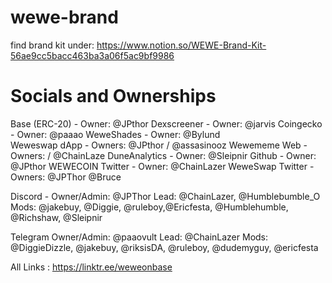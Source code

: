 # wewe-brand

find brand kit under: https://www.notion.so/WEWE-Brand-Kit-56ae9cc5bacc463ba3a06f5ac9bf9986

# Socials and Ownerships

Base (ERC-20)  - Owner: @JPthor
Dexscreener - Owner: @jarvis
Coingecko - Owner: @paaao
WeweShades - Owner: @Bylund  
Weweswap dApp - Owners: @JPthor / @assasinooz
Wewememe Web - Owners:  / @ChainLaze
DuneAnalytics - Owner: @Sleipnir
Github - Owner: @JPthor
WEWECOIN Twitter - Owner: @ChainLazer
WeweSwap Twitter - Owners: @JPThor @Bruce

Discord - Owner/Admin: @JPThor
Lead: @ChainLazer, @Humblebumble_O
Mods: @jakebuy, @Diggie, @ruleboy,@Ericfesta, @Humblehumble, @Richshaw, @Sleipnir 

Telegram
Owner/Admin: @paaovult
Lead: @ChainLazer
Mods: @DiggieDizzle, @jakebuy, @riksisDA, @ruleboy, @dudemyguy, @ericfesta

All Links : https://linktr.ee/weweonbase

